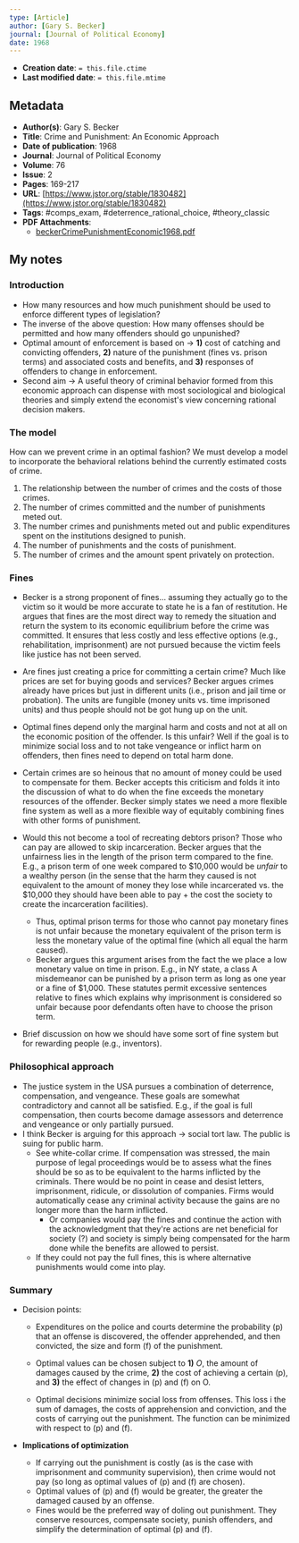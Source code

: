 ```yaml
---
type: [Article]
author: [Gary S. Becker]
journal: [Journal of Political Economy]
date: 1968
---
```


* **Creation date**: `= this.file.ctime`
* **Last modified date**: `= this.file.mtime`

## Metadata

* **Author(s)**: Gary S. Becker
* **Title**: Crime and Punishment: An Economic Approach
* **Date of publication**: 1968
* **Journal**: Journal of Political Economy
* **Volume**: 76
* **Issue**: 2
* **Pages**: 169-217
* **URL**: [https://www.jstor.org/stable/1830482](https://www.jstor.org/stable/1830482)
* **Tags**: #comps_exam, #deterrence_rational_choice, #theory_classic
* **PDF Attachments**:
  * [beckerCrimePunishmentEconomic1968.pdf](zotero://open-pdf/library/items/BMHU9ZV7)


## My notes

### Introduction

* How many resources and how much punishment should be used to enforce different types of legislation?
* The inverse of the above question: How many offenses should be permitted and how many offenders should go unpunished?
* Optimal amount of enforcement is based on -> **1)** cost of catching and convicting offenders, **2)** nature of the punishment (fines vs. prison terms) and associated costs and benefits, and **3)** responses of offenders to change in enforcement.
* Second aim -> A useful theory of criminal behavior formed from this economic approach can dispense with most sociological and biological theories and simply extend the economist's view concerning rational decision makers.

### The model

How can we prevent crime in an optimal fashion? We must develop a model to incorporate the behavioral relations behind the currently estimated costs of crime.

1. The relationship between the number of crimes and the costs of those crimes.
2. The number of crimes committed and the number of punishments meted out.
3. The number crimes and punishments meted out and public expenditures spent on the institutions designed to punish.
4. The number of punishments and the costs of punishment.
5. The number of crimes and the amount spent privately on protection.

### Fines

* Becker is a strong proponent of fines... assuming they actually go to the victim so it would be more accurate to state he is a fan of restitution. He argues that fines are the most direct way to remedy the situation and return the system to its economic equilibrium before the crime was committed. It ensures that less costly and less effective options (e.g., rehabilitation, imprisonment) are not pursued because the victim feels like justice has not been served.
  
* Are fines just creating a price for committing a certain crime? Much like prices are set for buying goods and services? Becker argues crimes already have prices but just in different units (i.e., prison and jail time or probation). The units are fungible (money units vs. time imprisoned units) and thus people should not be got hung up on the unit.
  
* Optimal fines depend only the marginal harm and costs and not at all on the economic position of the offender. Is this unfair? Well if the goal is to minimize social loss and to not take vengeance or inflict harm on offenders, then fines need to depend on total harm done.
  
* Certain crimes are so heinous that no amount of money could be used to compensate for them. Becker accepts this criticism and folds it into the discussion of what to do when the fine exceeds the monetary resources of the offender. Becker simply states we need a more flexible fine system as well as a more flexible way of equitably combining fines with other forms of punishment.
  
* Would this not become a tool of recreating debtors prison? Those who can pay are allowed to skip incarceration. Becker argues that the unfairness lies in the length of the prison term compared to the fine. E.g., a prison term of one week compared to $10,000 would be *unfair* to a wealthy person (in the sense that the harm they caused is not equivalent to the amount of money they lose while incarcerated vs. the $10,000 they should have been able to pay + the cost the society to create the incarceration facilities).
	* Thus, optimal prison terms for those who cannot pay monetary fines is not unfair because the monetary equivalent of the prison term is less the monetary value of the optimal fine (which all equal the harm caused).
	* Becker argues this argument arises from the fact the we place a low monetary value on time in prison. E.g., in NY state, a class A misdemeanor can be punished by a prison term as long as one year or a fine of $1,000. These statutes permit excessive sentences relative to fines which explains why imprisonment is considered so unfair because poor defendants often have to choose the prison term.
	  
* Brief discussion on how we should have some sort of fine system but for rewarding people (e.g., inventors). 

### Philosophical approach

* The justice system in the USA pursues a combination of deterrence, compensation, and vengeance. These goals are somewhat contradictory and cannot all be satisfied. E.g., if the goal is full compensation, then courts become damage assessors and deterrence and vengeance or only partially pursued.
* I think Becker is arguing for this approach -> social tort law. The public is suing for public harm.
	* See white-collar crime. If compensation was stressed, the main purpose of legal proceedings would be to assess what the fines should be so as to be equivalent to the harms inflicted by the criminals. There would be no point in cease and desist letters, imprisonment, ridicule, or dissolution of companies. Firms would automatically cease any criminal activity because the gains are no longer more than the harm inflicted.
		* Or companies would pay the fines and continue the action with the acknowledgment that they're actions are net beneficial for society (?) and society is simply being compensated for the harm done while the benefits are allowed to persist.
	* If they could not pay the full fines, this is where alternative punishments would come into play.

### Summary

* Decision points:
  
	* Expenditures on the police and courts determine the probability (p) that an offense is discovered, the offender apprehended, and then convicted, the size and form (f) of the punishment.
	  
	* Optimal values can be chosen subject to **1)** *O*, the amount of damages caused by the crime, **2)** the cost of achieving a certain (p), and **3)** the effect of changes in (p) and (f) on O.
	  
	* Optimal decisions minimize social loss from offenses. This loss i the sum of damages, the costs of apprehension and conviction, and the costs of carrying out the punishment. The function can be minimized with respect to (p) and (f).
	  
* **Implications of optimization**
	* If carrying out the punishment is costly (as is the case with imprisonment and community supervision), then crime would not pay (so long as optimal values of (p) and (f) are chosen).
	* Optimal values of (p) and (f) would be greater, the greater the damaged caused by an offense.
	* Fines would be the preferred way of doling out punishment. They conserve resources, compensate society, punish offenders, and simplify the determination of optimal (p) and (f).